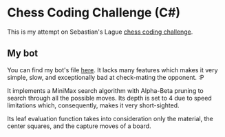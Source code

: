 # Chess Coding Challenge (C#)
This is my attempt on Sebastian's Lague [chess coding challenge](https://github.com/SebLague/Chess-Challenge).

## My bot
You can find my bot's file [here](https://github.com/Vag-Soft/SmallChessChallenge/blob/a0efba619dbb88412ac471b087d24ccd9174a2cf/Chess-Challenge/src/My%20Bot/MyBot.cs).
It lacks many features which makes it very simple, slow, and exceptionally bad at check-mating the opponent. :P

It implements a MiniMax search algorithm with Alpha-Beta pruning to search through all the possible moves.
Its depth is set to 4 due to speed limitations which, consequently, makes it very short-sighted.

Its leaf evaluation function takes into consideration only the material, the center squares, and the capture moves of a board.
